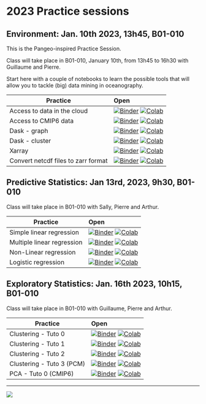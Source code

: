 # 2023 Practice sessions

## Environment: Jan. 10th 2023, 13h45, B01-010

This is the Pangeo-inspired Practice Session. 

Class will take place in B01-010, January 10th, from 13h45 to 16h30 with Guillaume and Pierre.

Start here with a couple of notebooks to learn the possible tools that will allow you to tackle (big) data mining in oceanography.

| Practice | Open |
|------------|:--------------|
| Access to data in the cloud | [![Binder](https://img.shields.io/static/v1.svg?logo=Jupyter&label=launch&message=MyBinder&color=blue)](https://mybinder.org/v2/gh/obidam/ds2-2023/main?urlpath=git-pull%3Frepo%3Dhttps%253A%252F%252Fgithub.com%252Fobidam%252Fds2-2023%26urlpath%3Dlab%252Ftree%252Fds2-2023%252Fpractice%252Fenvironment%252F01-Access_to_data_in_the_cloud.ipynb) [![Colab](https://img.shields.io/static/v1?label=Google&message=Open+with+Colab&color=blue&style=plastic&logo=google-colab)](https://colab.research.google.com/github/obidam/ds2-2023/blob/main/practice/environment/01-Access_to_data_in_the_cloud.ipynb) |
| Access to CMIP6 data | [![Binder](https://img.shields.io/static/v1.svg?logo=Jupyter&label=launch&message=MyBinder&color=blue)](https://mybinder.org/v2/gh/obidam/ds2-2023/main?urlpath=git-pull%3Frepo%3Dhttps%253A%252F%252Fgithub.com%252Fobidam%252Fds2-2023%26urlpath%3Dlab%252Ftree%252Fds2-2023%252Fpractice%252Fenvironment%252F02-Access-CMIP6.ipynb) [![Colab](https://img.shields.io/static/v1?label=Google&message=Open+with+Colab&color=blue&style=plastic&logo=google-colab)](https://colab.research.google.com/github/obidam/ds2-2023/blob/main/practice/environment/02-Access-CMIP6.ipynb) |
| Dask - graph | [![Binder](https://img.shields.io/static/v1.svg?logo=Jupyter&label=launch&message=MyBinder&color=blue)](https://mybinder.org/v2/gh/obidam/ds2-2023/main?urlpath=git-pull%3Frepo%3Dhttps%253A%252F%252Fgithub.com%252Fobidam%252Fds2-2023%26urlpath%3Dlab%252Ftree%252Fds2-2023%252Fpractice%252Fenvironment%252F03-Dask_Graph.ipynb) [![Colab](https://img.shields.io/static/v1?label=Google&message=Open+with+Colab&color=blue&style=plastic&logo=google-colab)](https://colab.research.google.com/github/obidam/ds2-2023/blob/main/practice/environment/03-Dask_Graph.ipynb) |
| Dask - cluster | [![Binder](https://img.shields.io/static/v1.svg?logo=Jupyter&label=launch&message=MyBinder&color=blue)](https://mybinder.org/v2/gh/obidam/ds2-2023/main?urlpath=git-pull%3Frepo%3Dhttps%253A%252F%252Fgithub.com%252Fobidam%252Fds2-2023%26urlpath%3Dlab%252Ftree%252Fds2-2023%252Fpractice%252Fenvironment%252F04-Launch_Dask_Cluster.ipynb) [![Colab](https://img.shields.io/static/v1?label=Google&message=Open+with+Colab&color=blue&style=plastic&logo=google-colab)](https://colab.research.google.com/github/obidam/ds2-2023/blob/main/practice/environment/04-Launch_Dask_Cluster.ipynb) |
| Xarray | [![Binder](https://img.shields.io/static/v1.svg?logo=Jupyter&label=launch&message=MyBinder&color=blue)](https://mybinder.org/v2/gh/obidam/ds2-2023/main?urlpath=git-pull%3Frepo%3Dhttps%253A%252F%252Fgithub.com%252Fobidam%252Fds2-2023%26urlpath%3Dlab%252Ftree%252Fds2-2023%252Fpractice%252Fenvironment%252F05-Xarray_Getting_started.ipynb) [![Colab](https://img.shields.io/static/v1?label=Google&message=Open+with+Colab&color=blue&style=plastic&logo=google-colab)](https://colab.research.google.com/github/obidam/ds2-2023/blob/main/practice/environment/05-Xarray_Getting_started.ipynb) |
| Convert netcdf files to zarr format | [![Binder](https://img.shields.io/static/v1.svg?logo=Jupyter&label=launch&message=MyBinder&color=blue)](https://mybinder.org/v2/gh/obidam/ds2-2023/main?urlpath=git-pull%3Frepo%3Dhttps%253A%252F%252Fgithub.com%252Fobidam%252Fds2-2023%26urlpath%3Dlab%252Ftree%252Fds2-2023%252Fpractice%252Fenvironment%252F05-Convert_netcdf_to_zarr.ipynb) [![Colab](https://img.shields.io/static/v1?label=Google&message=Open+with+Colab&color=blue&style=plastic&logo=google-colab)](https://colab.research.google.com/github/obidam/ds2-2023/blob/main/practice/environment/05-Convert_netcdf_to_zarr.ipynb) |

## Predictive Statistics: Jan 13rd, 2023, 9h30, B01-010

Class will take place in B01-010 with Sally, Pierre and Arthur.

| Practice | Open |
|------------|:--------------|
| Simple linear regression | [![Binder](https://img.shields.io/static/v1.svg?logo=Jupyter&label=launch&message=MyBinder&color=blue)](https://mybinder.org/v2/gh/obidam/ds2-2023/main?urlpath=git-pull%3Frepo%3Dhttps%253A%252F%252Fgithub.com%252Fobidam%252Fds2-2023%26urlpath%3Dlab%252Ftree%252Fds2-2023%252Fpractice%252Fpredictive_statistics%252F1_Simple_linear_regression.ipynb) [![Colab](https://img.shields.io/static/v1?label=Google&message=Open+with+Colab&color=blue&style=plastic&logo=google-colab)](https://colab.research.google.com/github/obidam/ds2-2023/blob/main/practice/predictive_statistics/1_Simple_linear_regression.ipynb) |
| Multiple linear regression | [![Binder](https://img.shields.io/static/v1.svg?logo=Jupyter&label=launch&message=MyBinder&color=blue)](https://mybinder.org/v2/gh/obidam/ds2-2023/main?urlpath=git-pull%3Frepo%3Dhttps%253A%252F%252Fgithub.com%252Fobidam%252Fds2-2023%26urlpath%3Dlab%252Ftree%252Fds2-2023%252Fpractice%252Fpredictive_statistics%252F2_Multiple_linear_regression.ipynb) [![Colab](https://img.shields.io/static/v1?label=Google&message=Open+with+Colab&color=blue&style=plastic&logo=google-colab)](https://colab.research.google.com/github/obidam/ds2-2023/blob/main/practice/predictive_statistics/2_Multiple_linear_regression.ipynb) |
| Non-Linear regression | [![Binder](https://img.shields.io/static/v1.svg?logo=Jupyter&label=launch&message=MyBinder&color=blue)](https://mybinder.org/v2/gh/obidam/ds2-2023/main?urlpath=git-pull%3Frepo%3Dhttps%253A%252F%252Fgithub.com%252Fobidam%252Fds2-2023%26urlpath%3Dlab%252Ftree%252Fds2-2023%252Fpractice%252Fpredictive_statistics%252F3_Nonlinear_regression_with_Support_Vector_Machines.ipynb) [![Colab](https://img.shields.io/static/v1?label=Google&message=Open+with+Colab&color=blue&style=plastic&logo=google-colab)](https://colab.research.google.com/github/obidam/ds2-2023/blob/main/practice/predictive_statistics/3_Nonlinear_regression_with_Support_Vector_Machines.ipynb) |
| Logistic regression | [![Binder](https://mybinder.org/badge_logo.svg)](https://mybinder.org/v2/gh/obidam/ds2-2023/HEAD?labpath=blob%2Fmain%2Fpractice%2Fpredictive_statistics%2F4_Logistic_regression.ipynb) [![Colab](https://img.shields.io/static/v1?label=Google&message=Open+with+Colab&color=blue&style=plastic&logo=google-colab)](https://colab.research.google.com/github/obidam/ds2-2023/blob/main/practice/predictive_statistics/4_Logistic_regression.ipynb) |

## Exploratory Statistics: Jan. 16th 2023, 10h15, B01-010

Class will take place in B01-010 with Guillaume, Pierre and Arthur.

| Practice | Open |
|------------|:--------------|
| Clustering - Tuto 0 | [![Binder](https://img.shields.io/static/v1.svg?logo=Jupyter&label=launch&message=MyBinder&color=blue)](https://mybinder.org/v2/gh/obidam/ds2-2023/main?urlpath=git-pull%3Frepo%3Dhttps%253A%252F%252Fgithub.com%252Fobidam%252Fds2-2023%26urlpath%3Dlab%252Ftree%252Fds2-2023%252Fpractice%252Fexploratory_statistics%252FClustering-Tuto-0.ipynb) [![Colab](https://img.shields.io/static/v1?label=Google&message=Open+with+Colab&color=blue&style=plastic&logo=google-colab)](https://colab.research.google.com/github/obidam/ds2-2023/blob/main/practice/exploratory_statistics/Clustering-Tuto-0.ipynb) |
| Clustering - Tuto 1 | [![Binder](https://img.shields.io/static/v1.svg?logo=Jupyter&label=launch&message=MyBinder&color=blue)](https://mybinder.org/v2/gh/obidam/ds2-2023/main?urlpath=git-pull%3Frepo%3Dhttps%253A%252F%252Fgithub.com%252Fobidam%252Fds2-2023%26urlpath%3Dlab%252Ftree%252Fds2-2023%252Fpractice%252Fexploratory_statistics%252FClustering-Tuto-1.ipynb) [![Colab](https://img.shields.io/static/v1?label=Google&message=Open+with+Colab&color=blue&style=plastic&logo=google-colab)](https://colab.research.google.com/github/obidam/ds2-2023/blob/main/practice/exploratory_statistics/Clustering-Tuto-1.ipynb) |
| Clustering - Tuto 2 | [![Binder](https://img.shields.io/static/v1.svg?logo=Jupyter&label=launch&message=MyBinder&color=blue)](https://mybinder.org/v2/gh/obidam/ds2-2023/main?urlpath=git-pull%3Frepo%3Dhttps%253A%252F%252Fgithub.com%252Fobidam%252Fds2-2023%26urlpath%3Dlab%252Ftree%252Fds2-2023%252Fpractice%252Fexploratory_statistics%252FClustering-Tuto-2.ipynb) [![Colab](https://img.shields.io/static/v1?label=Google&message=Open+with+Colab&color=blue&style=plastic&logo=google-colab)](https://colab.research.google.com/github/obidam/ds2-2023/blob/main/practice/exploratory_statistics/Clustering-Tuto-2.ipynb) |
| Clustering - Tuto 3 (PCM) | [![Binder](https://img.shields.io/static/v1.svg?logo=Jupyter&label=launch&message=MyBinder&color=blue)](https://mybinder.org/v2/gh/obidam/ds2-2023/main?urlpath=git-pull%3Frepo%3Dhttps%253A%252F%252Fgithub.com%252Fobidam%252Fds2-2023%26urlpath%3Dlab%252Ftree%252Fds2-2023%252Fpractice%252Fexploratory_statistics%252FClustering-Tuto-3-PCM.ipynb) [![Colab](https://img.shields.io/static/v1?label=Google&message=Open+with+Colab&color=blue&style=plastic&logo=google-colab)](https://colab.research.google.com/github/obidam/ds2-2023/blob/main/practice/exploratory_statistics/Clustering-Tuto-3-PCM.ipynb) |
| PCA - Tuto 0 (CMIP6) | [![Binder](https://img.shields.io/static/v1.svg?logo=Jupyter&label=launch&message=MyBinder&color=blue)](https://mybinder.org/v2/gh/obidam/ds2-2023/main?urlpath=git-pull%3Frepo%3Dhttps%253A%252F%252Fgithub.com%252Fobidam%252Fds2-2023%26urlpath%3Dlab%252Ftree%252Fds2-2023%252Fpractice%252Fexploratory_statistics%252FPCA-Tuto-0.ipynb) [![Colab](https://img.shields.io/static/v1?label=Google&message=Open+with+Colab&color=blue&style=plastic&logo=google-colab)](https://colab.research.google.com/github/obidam/ds2-2023/blob/main/practice/exploratory_statistics/PCA-Tuto-0.ipynb) |

***
<img src="https://github.com/obidam/ds2-2023/raw/main/logo_isblue.jpg">
